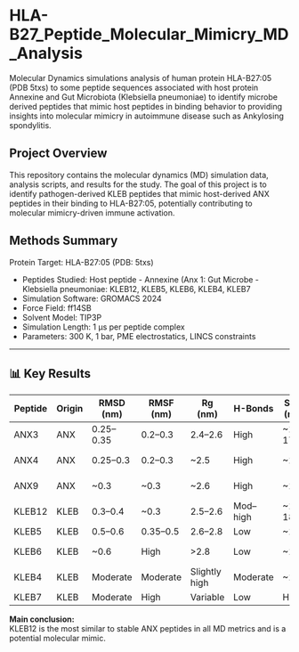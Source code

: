 # HLA-B27_Peptide_Molecular_Mimicry_MD_Analysis
 Molecular Dynamics simulations analysis of  human protein HLA-B27:05 (PDB 5txs) to some peptide sequences associated with host protein Annexine and Gut Microbiota (Klebsiella pneumoniae) to identify microbe derived peptides that mimic host peptides in binding behavior to providing insights into molecular mimicry in autoimmune disease such as Ankylosing spondylitis.
 
## Project Overview
This repository contains the molecular dynamics (MD) simulation data, analysis scripts, and results for the study. The goal of this project is to identify pathogen-derived KLEB peptides that mimic host-derived ANX peptides in their binding to HLA-B27:05, potentially contributing to molecular mimicry-driven immune activation.

## Methods Summary

Protein Target: HLA-B27:05 (PDB: 5txs)
  - Peptides Studied:
     Host peptide  - Annexine (Anx 1:
     Gut Microbe - Klebsiella pneumoniae: KLEB12, KLEB5, KLEB6, KLEB4, KLEB7
  - Simulation Software: GROMACS 2024
  - Force Field: ff14SB
  - Solvent Model: TIP3P
  - Simulation Length: 1 μs per peptide complex
  - Parameters: 300 K, 1 bar, PME electrostatics, LINCS constraints

---

## 📊 Key Results

| Peptide | Origin | RMSD (nm) | RMSF (nm) | Rg (nm) | H-Bonds | SASA (nm²) | Salt Bridges | Conclusion |
|---------|--------|-----------|-----------|---------|---------|------------|--------------|------------|
| ANX3    | ANX    | 0.25–0.35 | 0.2–0.3   | 2.4–2.6 | High    | ~170–175   | Stable       | Strong/stable binder |
| ANX4    | ANX    | 0.25–0.3  | 0.2–0.3   | ~2.5    | High    | ~170       | Stable       | Outlier in dynamics |
| ANX9    | ANX    | ~0.3      | ~0.3      | ~2.6    | High    | ~175       | Stable       | Good stability |
| KLEB12  | KLEB   | 0.3–0.4   | ~0.3      | 2.5–2.6 | Mod–high| ~175–180   | Stable       | Most ANX-like |
| KLEB5   | KLEB   | 0.5–0.6   | 0.35–0.5  | 2.6–2.8 | Low     | ~190       | Unstable     | Weak binder |
| KLEB6   | KLEB   | ~0.6      | High      | >2.8    | Low     | ~190       | Unstable     | Weakest binder |
| KLEB4   | KLEB   | Moderate  | Moderate  | Slightly high | Moderate | ~180 | Less consistent | Partial mimic |
| KLEB7   | KLEB   | Moderate  | High      | Variable | Low     | High       | Weak         | Poor binder |

**Main conclusion:**  
KLEB12 is the most similar to stable ANX peptides in all MD metrics and is a potential molecular mimic.
